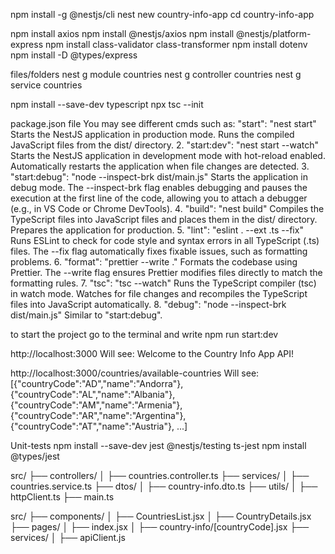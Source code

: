 


















npm install -g @nestjs/cli
nest new country-info-app
cd country-info-app

npm install axios
npm install @nestjs/axios
npm install @nestjs/platform-express
npm install class-validator class-transformer
npm install dotenv
npm install -D @types/express

files/folders
nest g module countries
nest g controller countries
nest g service countries

npm install --save-dev typescript
npx tsc --init

package.json file
You may see different cmds such as:
"start": "nest start"
Starts the NestJS application in production mode.
Runs the compiled JavaScript files from the dist/ directory.
2. "start:dev": "nest start --watch"
Starts the NestJS application in development mode with hot-reload enabled.
Automatically restarts the application when file changes are detected.
3. "start:debug": "node --inspect-brk dist/main.js"
Starts the application in debug mode.
The --inspect-brk flag enables debugging and pauses the execution at the first line of the code, allowing you to attach a debugger (e.g., in VS Code or Chrome DevTools).
4. "build": "nest build"
Compiles the TypeScript files into JavaScript files and places them in the dist/ directory.
Prepares the application for production.
5. "lint": "eslint . --ext .ts --fix"
Runs ESLint to check for code style and syntax errors in all TypeScript (.ts) files.
The --fix flag automatically fixes fixable issues, such as formatting problems.
6. "format": "prettier --write ."
Formats the codebase using Prettier.
The --write flag ensures Prettier modifies files directly to match the formatting rules.
7. "tsc": "tsc --watch"
Runs the TypeScript compiler (tsc) in watch mode.
Watches for file changes and recompiles the TypeScript files into JavaScript automatically.
8. "debug": "node --inspect-brk dist/main.js"
Similar to "start:debug".

to start the project go to the terminal and
write npm run start:dev

http://localhost:3000
Will see: 
Welcome to the Country Info App API!

http://localhost:3000/countries/available-countries
Will see:
[{"countryCode":"AD","name":"Andorra"},{"countryCode":"AL","name":"Albania"},{"countryCode":"AM","name":"Armenia"},{"countryCode":"AR","name":"Argentina"},{"countryCode":"AT","name":"Austria"},
...]




Unit-tests
npm install --save-dev jest @nestjs/testing ts-jest
npm install @types/jest



src/
├── controllers/
│   ├── countries.controller.ts
├── services/
│   ├── countries.service.ts
├── dtos/
│   ├── country-info.dto.ts
├── utils/
│   ├── httpClient.ts
├── main.ts

src/
├── components/
│   ├── CountriesList.jsx
│   ├── CountryDetails.jsx
├── pages/
│   ├── index.jsx
│   ├── country-info/[countryCode].jsx
├── services/
│   ├── apiClient.js

